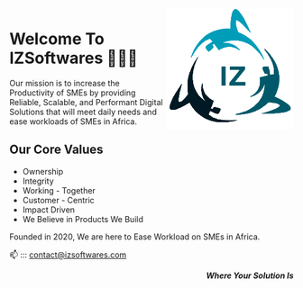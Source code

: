 <!-- ![Logo](IZ.PNG?raw=true "IZSoftware")
**_Where Your Solution Is_** -->
<img align="right" src="profile/IZ.PNG"/>

# Welcome To IZSoftwares 👋🏾👋

Our mission is to increase the Productivity of SMEs by providing Reliable, Scalable, and Performant Digital Solutions 
that will meet daily needs and ease workloads of SMEs in Africa.

## Our Core Values

- Ownership 
- Integrity
- Working - Together
- Customer - Centric
- Impact Driven
- We Believe in Products We Build

Founded in 2020, We are here to Ease Workload on SMEs in Africa.

📫 ::: contact@izsoftwares.com

<p align="right"><b><i>Where Your Solution Is</i></b></p>

